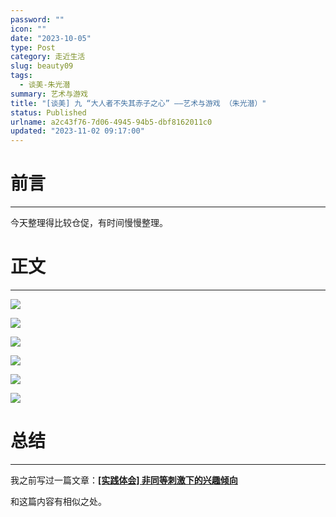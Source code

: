 ```yaml
---
password: ""
icon: ""
date: "2023-10-05"
type: Post
category: 走近生活
slug: beauty09
tags:
  - 谈美-朱光潜
summary: 艺术与游戏
title: "[谈美] 九 “大人者不失其赤子之心” ——艺术与游戏 （朱光潜）"
status: Published
urlname: a2c43f76-7d06-4945-94b5-dbf8162011c0
updated: "2023-11-02 09:17:00"
---
```


# 前言

---

今天整理得比较仓促，有时间慢慢整理。

# 正文

---

![](https://bu.dusays.com/2023/10/05/651ebe70a7925.png)

![](https://bu.dusays.com/2023/10/05/651ebe71cda41.png)

![](https://bu.dusays.com/2023/10/05/651ebe7306a9f.png)

![](https://bu.dusays.com/2023/10/05/651ebe743830d.png)

![](https://bu.dusays.com/2023/10/05/651ebe756a04d.png)

![](https://bu.dusays.com/2023/10/05/651ebe767c195.png)

# 总结

---

我之前写过一篇文章：[**[实践体会] 非同等刺激下的兴趣倾向**](https://matrixcore.top/article/stimulate)

和这篇内容有相似之处。

